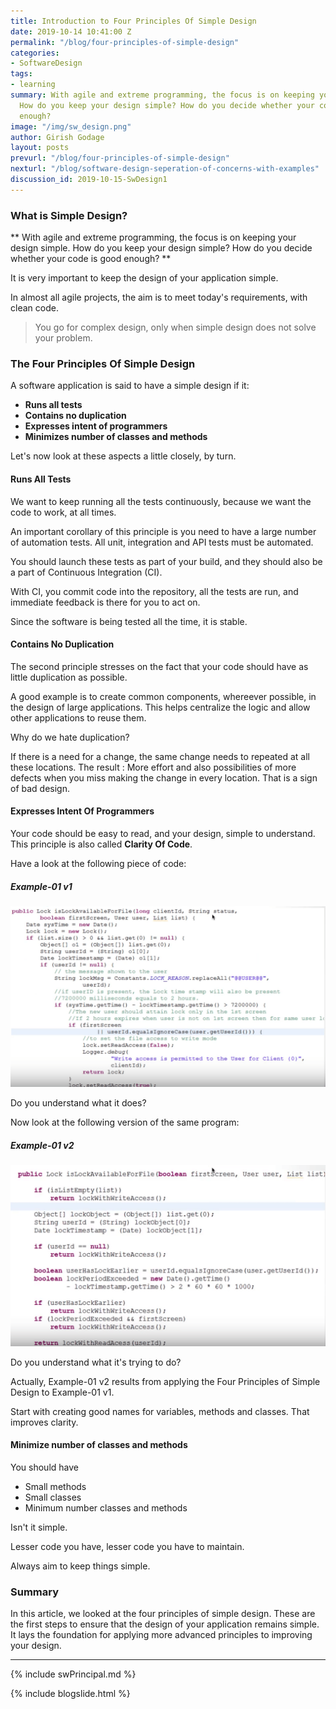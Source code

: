 ```yaml
---
title: Introduction to Four Principles Of Simple Design
date: 2019-10-14 10:41:00 Z
permalink: "/blog/four-principles-of-simple-design"
categories:
- SoftwareDesign
tags:
- learning
summary: With agile and extreme programming, the focus is on keeping your design simple.
  How do you keep your design simple? How do you decide whether your code is good
  enough?
image: "/img/sw_design.png"
author: Girish Godage
layout: posts
prevurl: "/blog/four-principles-of-simple-design"
nexturl: "/blog/software-design-seperation-of-concerns-with-examples"
discussion_id: 2019-10-15-SwDesign1
---
```


### What is Simple Design?

 ** With agile and extreme programming, the focus is on keeping your design simple. How do you       keep your design simple? How do you decide whether your code is good enough? **

It is very important to keep the design of your application simple.

In almost all agile projects, the aim is to meet today's requirements, with clean code.

> You go for complex design, only when simple design does not solve your problem.

### The Four Principles Of Simple Design

A software application is said to have a simple design if it:

* **Runs all tests**
* **Contains no duplication**
* **Expresses intent of programmers**
* **Minimizes number of classes and methods**

Let's now look at these aspects a little closely, by turn.

#### Runs All Tests

We want to keep running all the tests continuously, because we want the code to work, at all times.

An important corollary of this principle is you need to have a large number of automation tests. All unit, integration and API tests must be automated.

You should launch these tests as part of your build, and they should also be a part of Continuous Integration (CI).

With CI, you commit code into the repository, all the tests are run, and immediate feedback is there for you to act on.

Since the software is being tested all the time, it is stable.

#### Contains No Duplication

The second principle stresses on the fact that your code should have as little duplication as possible.

A good example is to create common components, whereever possible, in the design of large applications. This helps centralize the logic and allow other applications to reuse them.

Why do we hate duplication? 

If there is a need for a change, the same change needs to repeated at all these locations. The result : More effort and also possibilities of more defects when you miss making the change in every location. That is a sign of bad design.

#### Expresses Intent Of Programmers

Your code should be easy to read, and your design, simple to understand. This principle is also called **Clarity Of Code**.

Have a look at the following piece of code:

##### Example-01 v1

![image info](/img/sw_design/1/Capture-09-01.png)

 

Do you understand what it does? 

Now look at the following version of the same program: 

##### Example-01 v2

![image info](/img/sw_design/1/Capture-09-02.png)

Do you understand what it's trying to do?

Actually, Example-01 v2 results from applying the Four Principles of Simple Design to Example-01 v1.

Start with creating good names for variables, methods and classes. That improves clarity.

#### Minimize number of classes and methods

You should have 

* Small methods
* Small classes
* Minimum number classes and methods

Isn't it simple.

Lesser code you have, lesser code you have to maintain.

Always aim to keep things simple.


### Summary

In this article, we looked at the four principles of simple design. These are the first steps to ensure that the design of your application remains simple. It lays the foundation for applying more advanced principles to improving your design.

---
{% include swPrincipal.md %}


{% include blogslide.html %}

